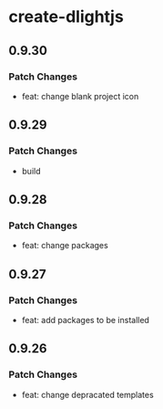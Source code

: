 # create-dlightjs

## 0.9.30

### Patch Changes

- feat: change blank project icon

## 0.9.29

### Patch Changes

- build

## 0.9.28

### Patch Changes

- feat: change packages

## 0.9.27

### Patch Changes

- feat: add packages to be installed

## 0.9.26

### Patch Changes

- feat: change depracated templates
